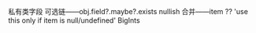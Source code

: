私有类字段
可选链——obj.field?.maybe?.exists
nullish 合并——item ?? 'use this only if item is null/undefined'
BigInts
